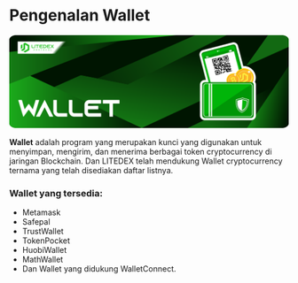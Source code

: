 # Pengenalan Wallet

![](../.gitbook/assets/6.-wallet%20%281%29.svg)

**Wallet** adalah program yang merupakan kunci yang digunakan untuk menyimpan, mengirim, dan menerima berbagai token cryptocurrency di jaringan Blockchain. Dan LITEDEX telah mendukung Wallet cryptocurrency ternama yang telah disediakan daftar listnya.‌

### Wallet yang tersedia: <a id="wallet-yang-tersedia"></a>

* Metamask
* Safepal
* TrustWallet
* TokenPocket
* HuobiWallet
* MathWallet
* Dan Wallet yang didukung WalletConnect.

